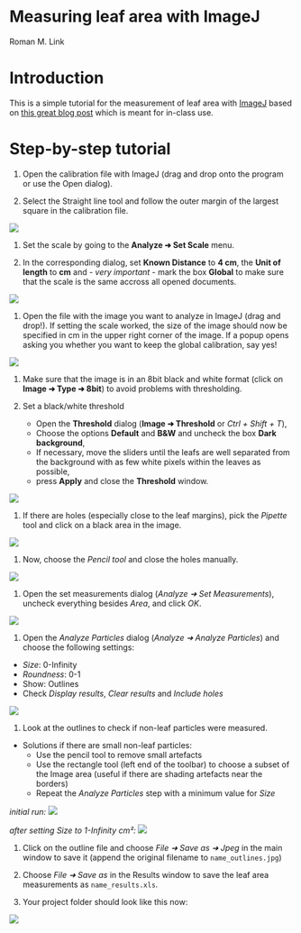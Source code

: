 Measuring leaf area with ImageJ
================
Roman M. Link

# Introduction

This is a simple tutorial for the measurement of leaf area with
[ImageJ](https://imagej.nih.gov/ij/) based on [this great blog
post](https://rookieecologist.wordpress.com/2016/11/21/how-to-measure-leaf-area-in-imagej/)
which is meant for in-class use.

# Step-by-step tutorial

1.  Open the calibration file with ImageJ (drag and drop onto the
    program or use the Open dialog).

2.  Select the Straight line tool and follow the outer margin of the
    largest square in the calibration file.

![](figures/fig1.png)

1.  Set the scale by going to the **Analyze ➜ Set Scale** menu.

2.  In the corresponding dialog, set **Known Distance** to **4 cm**, the
    **Unit of length** to **cm** and - *very important* - mark the box
    **Global** to make sure that the scale is the same accross all
    opened documents.

![](figures/fig2.png)

1.  Open the file with the image you want to analyze in ImageJ (drag and
    drop\!). If setting the scale worked, the size of the image should
    now be specified in cm in the upper right corner of the image. If a
    popup opens asking you whether you want to keep the global
    calibration, say yes\!

![](figures/fig3.png)

1.  Make sure that the image is in an 8bit black and white format (click
    on **Image ➜ Type ➜ 8bit**) to avoid problems with thresholding.

2.  Set a black/white threshold
    
      - Open the **Threshold** dialog (**Image ➜ Threshold** or *Ctrl +
        Shift + T*),
      - Choose the options **Default** and **B\&W** and uncheck the box
        **Dark background**,
      - If necessary, move the sliders until the leafs are well
        separated from the background with as few white pixels within
        the leaves as possible,
      - press **Apply** and close the **Threshold** window.

![](figures/fig4.png)

1.  If there are holes (especially close to the leaf margins), pick the
    *Pipette* tool and click on a black area in the image.

![](figures/fig5.png)

1.  Now, choose the *Pencil tool* and close the holes manually.

![](figures/fig6.png)

1.  Open the set measurements dialog (*Analyze ➜ Set Measurements*),
    uncheck everything besides *Area*, and click *OK*.

![](figures/fig7.png)

1.  Open the *Analyze Particles* dialog (*Analyze ➜ Analyze Particles*)
    and choose the following settings:

<!-- end list -->

  - *Size*: 0-Infinity
  - *Roundness*: 0-1
  - Show: Outlines
  - Check *Display results*, *Clear results* and *Include holes*

![](figures/fig8.png)

1.  Look at the outlines to check if non-leaf particles were measured.

<!-- end list -->

  - Solutions if there are small non-leaf particles:
      - Use the pencil tool to remove small artefacts
      - Use the rectangle tool (left end of the toolbar) to choose a
        subset of the Image area (useful if there are shading artefacts
        near the borders)
      - Repeat the *Analyze Particles* step with a minimum value for
        *Size*

*initial run:* ![](figures/fig9.png)

*after setting Size to 1-Infinity cm²:* ![](figures/fig10.png)

1.  Click on the outline file and choose *File ➜ Save as ➜ Jpeg* in the
    main window to save it (append the original filename to
    `name_outlines.jpg`)

2.  Choose *File ➜ Save as* in the Results window to save the leaf area
    measurements as `name_results.xls`.

3.  Your project folder should look like this now:

![](figures/fig11.png)
